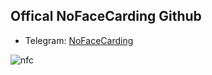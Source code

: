 ## Offical NoFaceCarding Github
- Telegram: [NoFaceCarding](https://t.me/NoFaceCarding)

![nfc](https://github.com/user-attachments/assets/810f0c97-b0f4-491a-b77a-6ac3e1a61af2)
